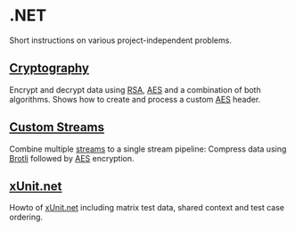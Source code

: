 # .NET

Short instructions on various project-independent problems.

## [Cryptography](Crypto)

Encrypt and decrypt data using [RSA](https://csrc.nist.gov/glossary/term/rsa), [AES](https://csrc.nist.gov/glossary/term/advanced_encryption_standard) and a combination of both algorithms. Shows how to create and process a custom [AES](https://csrc.nist.gov/glossary/term/advanced_encryption_standard) header.

## [Custom Streams](StreamPipeline)

Combine multiple [streams](https://learn.microsoft.com/en-gb/dotnet/api/system.io.stream) to a single stream pipeline: Compress data using [Brotli](https://developer.mozilla.org/en-US/docs/Glossary/Brotli_compression) followed by [AES](https://csrc.nist.gov/glossary/term/advanced_encryption_standard) encryption.

## [xUnit.net](.net/xUnit.net/)

Howto of [xUnit.net](https://xUnit.net/) including matrix test data, shared context and test case ordering.